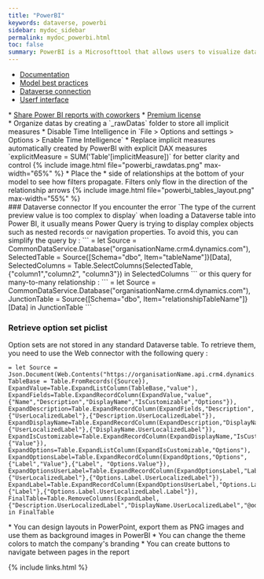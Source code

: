 ```yaml
---
title: "PowerBI"
keywords: dataverse, powerbi
sidebar: mydoc_sidebar
permalink: mydoc_powerbi.html
toc: false
summary: PowerBI is a Microsofttool that allows users to visualize data, create interactive reports, and share insights across an organization. It connects to various data sources, enabling real-time data analysis.
---
```


<ul id="profileTabs" class="nav nav-tabs">
    <li class="active"><a class="noCrossRef" href="#documentation" data-toggle="tab">Documentation</a></li>
    <li><a class="noCrossRef" href="#best-practice" data-toggle="tab">Model best practices</a></li>
    <li><a class="noCrossRef" href="#dataverse-connection" data-toggle="tab">Dataverse connection</a></li>
    <li><a class="noCrossRef" href="#user-interface" data-toggle="tab">Userf interface</a></li>
</ul>
  <div class="tab-content">
<div role="tabpanel" class="tab-pane active" id="documentation" markdown="1">
* <a href="https://learn.microsoft.com/en-us/power-bi/collaborate-share/service-share-dashboards" target="_blank" rel="noopener noreferrer">Share Power BI reports with coworkers</a>
* <a href="https://learn.microsoft.com/en-us/power-bi/enterprise/service-premium-per-user-faq" target="_blank" rel="noopener noreferrer">Premium license</a>
</div>

<div role="tabpanel" class="tab-pane" id="best-practice" markdown="1">
* Organize datas by creating a `_rawDatas` folder to store all implicit measures
* Disable Time Intelligence in `File > Options and settings > Options > Enable Time Intelligence`
* Replace implicit measures automatically created by PowerBI with explicit DAX measures `explicitMeasure = SUM('Table'[implicitMeasure])` for better clarity and control
{% include image.html file="powerbi_rawdatas.png" max-width="65%" %}
* Place the * side of relationships at the bottom of your model to see how filters propagate. Filters only flow in the direction of the relationship arrows
{% include image.html file="powerbi_tables_layout.png" max-width="55%" %}
</div>

<div role="tabpanel" class="tab-pane" id="dataverse-connection" markdown="1">
### Dataverse connector  
If you encounter the error `The type of the current preview value is too complex to display` when loading a Dataverse table into Power BI, it usually means Power Query is trying to display complex objects such as nested records or navigation properties. To avoid this, you can simplify the query by :
```
= let Source = CommonDataService.Database("organisationName.crm4.dynamics.com"),
SelectedTable = Source{[Schema="dbo", Item="tableName"]}[Data],
SelectedColumns = Table.SelectColumns(SelectedTable, {"column1","column2", "column3"})
in SelectedColumns
```
or this query for many-to-many relationship :
```
= let Source = CommonDataService.Database("organisationName.crm4.dynamics.com"),
JunctionTable = Source{[Schema="dbo", Item="relationshipTableName"]}[Data]
in JunctionTable
```

### Retrieve option set piclist
Option sets are not stored in any standard Dataverse table. To retrieve them, you need to use the Web connector with the following query :
```
= let Source = Json.Document(Web.Contents("https://organisationName.api.crm4.dynamics.com/api/data/v9.0/GlobalOptionSetDefinitions")),
TableBase = Table.FromRecords({Source}),
ExpandValue=Table.ExpandListColumn(TableBase,"value"),
ExpandFields=Table.ExpandRecordColumn(ExpandValue,"value",{"Name","Description","DisplayName","IsCustomizable","Options"}),
ExpandDescription=Table.ExpandRecordColumn(ExpandFields,"Description",{"UserLocalizedLabel"},{"Description.UserLocalizedLabel"}),
ExpandDisplayName=Table.ExpandRecordColumn(ExpandDescription,"DisplayName",{"UserLocalizedLabel"},{"DisplayName.UserLocalizedLabel"}),
ExpandIsCustomizable=Table.ExpandRecordColumn(ExpandDisplayName,"IsCustomizable",{"Value"}), ExpandOptions=Table.ExpandListColumn(ExpandIsCustomizable,"Options"),
ExpandOptionsLabel=Table.ExpandRecordColumn(ExpandOptions,"Options",{"Label","Value"},{"Label", "Options.Value"}),
ExpandOptionsUserLabel=Table.ExpandRecordColumn(ExpandOptionsLabel,"Label",{"UserLocalizedLabel"},{"Options.Label.UserLocalizedLabel"}),
ExpandLabel=Table.ExpandRecordColumn(ExpandOptionsUserLabel,"Options.Label.UserLocalizedLabel",{"Label"},{"Options.Label.UserLocalizedLabel.Label"}),
FinalTable=Table.RemoveColumns(ExpandLabel,{"Description.UserLocalizedLabel","DisplayName.UserLocalizedLabel","@odata.context","Value"})
in FinalTable
```
</div>

<div role="tabpanel" class="tab-pane" id="user-interface" markdown="1">
* You can design layouts in PowerPoint, export them as PNG images and use them as background images in PowerBI
* You can change the theme colors to match the company's branding
* You can create buttons to navigate between pages in the report
</div>
</div>

{% include links.html %}
